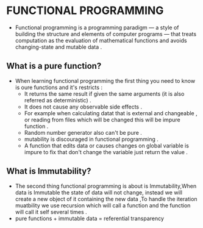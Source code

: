 # FUNCTIONAL PROGRAMMING

* Functional programming is a programming paradigm — a style of building the structure and elements of computer programs — that treats computation as the evaluation of mathematical functions and avoids changing-state and mutable data .

## What is a pure function?

* When learning functional programming the first thing you need to know is oure functions and it's restricts :
  * It returns the same result if given the same arguments (it is also referred as deterministic) .
  * It does not cause any observable side effects .
  * For example when calculating datat that is external and changeable , or reading from files which will be changed this will be impure function .
  * Random number generator also can't be pure .
  * mutability is discouraged in functional programming .
  * A function that edits data or causes changes on global variable is impure to fix that don't change the variable just return the value .
## What is Immutability?

* The second thing functional programming is about is Immutability,When data is Immutable the state of data will not change, instead we will create a new object of it containing the new data ,To handle the iteration muatbility we use recursion which will call a function and the function will call it self several times .
* pure functions + immutable data = referential transparency
